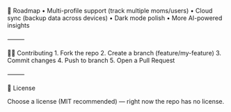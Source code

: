 🚧 Roadmap
	•	Multi-profile support (track multiple moms/users)
	•	Cloud sync (backup data across devices)
	•	Dark mode polish
	•	More AI-powered insights

⸻

👩‍💻 Contributing
	1.	Fork the repo
	2.	Create a branch (feature/my-feature)
	3.	Commit changes
	4.	Push to branch
	5.	Open a Pull Request

⸻

📜 License

Choose a license (MIT recommended) — right now the repo has no license.
